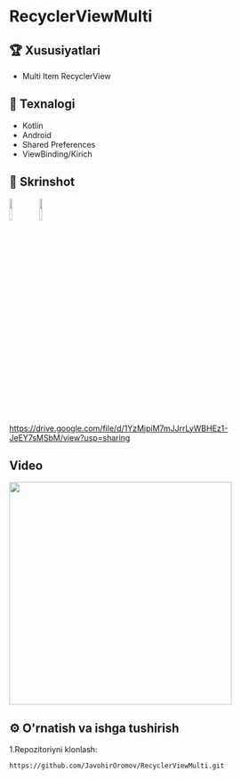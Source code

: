 # RecyclerViewMulti

## 🏆 Xususiyatlari

- Multi Item RecyclerView

## 🚀 Texnalogi

- Kotlin
- Android
- Shared Preferences
- ViewBinding/Kirich

## 📸 Skrinshot
<p float="left">
  <img src="https://drive.google.com/uc?export=view&id=1_NW6KDGVYttw1G-8yUkhnW29SFE6og-_" width="10%" />
  <img src="https://drive.google.com/uc?export=view&id=1tUJID6xNlKNy8sQTxtMHFnabbvcBKyvC" width="10%" />
</p>

https://drive.google.com/file/d/1YzMjpiM7mJJrrLyWBHEz1-JeEY7sMSbM/view?usp=sharing
##  Video

<img src="https://drive.google.com/file/d/1YzMjpiM7mJJrrLyWBHEz1-JeEY7sMSbM/view?usp=sharing" width="400"/>

## ⚙️ O'rnatish va ishga tushirish

1.Repozitoriyni klonlash:

```bash
https://github.com/JavohirOromov/RecyclerViewMulti.git
